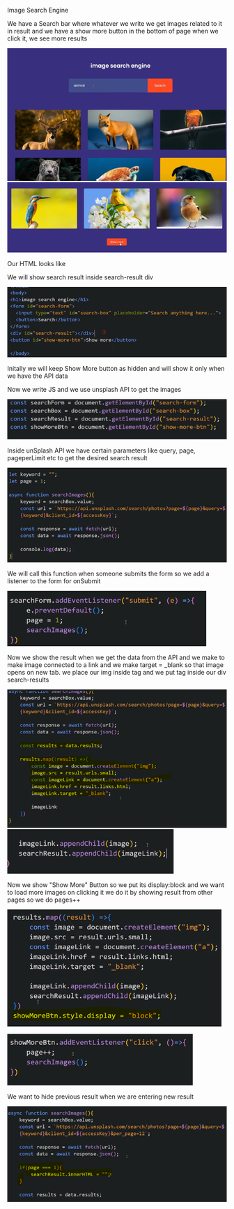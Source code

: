 Image Search Engine

We have a Search bar where whatever we write we get images related to it in result and we have a show more button in the bottom of page when we click it, we see more results

![alt text](image.png)
![alt text](image-1.png)

Our HTML looks like

We will show search result inside search-result div

![alt text](image-2.png)

Initally we will keep Show More button as hidden and will show it only when we have the API data

Now we write JS and we use unsplash API to get the images

![alt text](image-3.png)

Inside unSplash API we have certain parameters like query, page, pageperLimit etc to get the desired search result

![alt text](image-4.png)

We will call this function when someone submits the form so we add a listener to the form for onSubmit

![alt text](image-5.png)

Now we show the result when we get the data from the API and we make <a> to make image connected to a link and we make target = \_blank so that image opens on new tab.
we place our img inside <a> tag and we put <a> tag inside our div search-results

![alt text](image-6.png)
![alt text](image-7.png)

Now we show "Show More" Button
so we put its display:block
and we want to load more images on clicking it we do it by showing result from other pages so we do pages++

![alt text](image-8.png)

![alt text](image-9.png)

We want to hide previous result when we are entering new result

![alt text](image-10.png)
